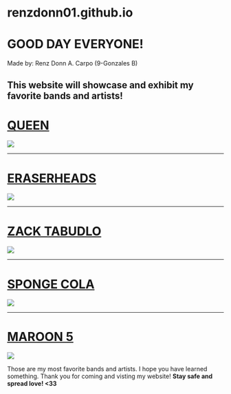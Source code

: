 # renzdonn01.github.io
# GOOD DAY EVERYONE!
Made by: Renz Donn A. Carpo (9-Gonzales B)

This website will showcase and exhibit my favorite bands and artists!
---
# [**QUEEN**](https://open.spotify.com/artist/1dfeR4HaWDbWqFHLkxsg1d)
![](https://encrypted-tbn0.gstatic.com/images?q=tbn:ANd9GcShcGTVzrib4w701Wy0PuNghWl5rKgkjwfCWQ&usqp=CAU)

---
# [**ERASERHEADS**](https://open.spotify.com/artist/7374lH6kwx9uQATYQ9H3Cp)
![](https://encrypted-tbn0.gstatic.com/images?q=tbn:ANd9GcQERZqOri7IsdvM5JzPasmtaBQdblrhktjFvw&usqp=CAU)

---
# [**ZACK TABUDLO**](https://open.spotify.com/artist/67IN4cLJ7798gUapyZlmac)
![](https://encrypted-tbn0.gstatic.com/images?q=tbn:ANd9GcRqsaE6NgF3-DEiz1u0XbEx_iM6K_Ao6-KfEQ&usqp=CAU)

---
# [**SPONGE COLA**](https://open.spotify.com/artist/1tXFYQZSAswt4JLB42lpye)
![](https://encrypted-tbn0.gstatic.com/images?q=tbn:ANd9GcSWP5i-xx1ZOAwUBl5IFv_T7nJngyfQ_JKuUg&usqp=CAU)

---
# [**MAROON 5**](https://open.spotify.com/artist/04gDigrS5kc9YWfZHwBETP)
![](https://encrypted-tbn0.gstatic.com/images?q=tbn:ANd9GcS4xfaPp10M0jY_2NKVeGRRmn-uEkjpXZ-Cag&usqp=CAU)




Those are my most favorite bands and artists. I hope you have learned something. Thank you for coming and visting my website!
**Stay safe and spread love! <33**
